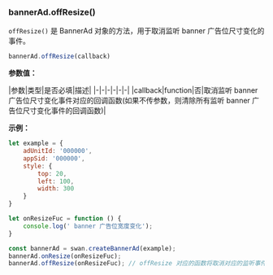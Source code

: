 ### bannerAd.offResize()

`offResize()` 是 BannerAd 对象的方法，用于取消监听 banner 广告位尺寸变化的事件。

```js
bannerAd.offResize(callback)
```

**参数值：**

|参数|类型|是否必填|描述|
|-|-|-|-|-|-|
|callback|function|否|取消监听 banner 广告位尺寸变化事件对应的回调函数(如果不传参数，则清除所有监听 banner 广告位尺寸变化事件的回调函数)|


**示例：**

```js
let example = {
    adUnitId: '000000',
    appSid: '000000',
    style: {
        top: 20,
        left: 100,
        width: 300
    }
}

let onResizeFuc = function () {
    console.log(' banner 广告位宽度变化');
}

const bannerAd = swan.createBannerAd(example);
bannerAd.onResize(onResizeFuc);
bannerAd.offResize(onResizeFuc); // offResize 对应的函数将取消对应的监听事件

```